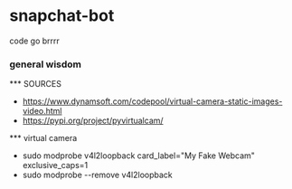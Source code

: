 # snapchat-bot
code go brrrr



### general wisdom

*** SOURCES

- https://www.dynamsoft.com/codepool/virtual-camera-static-images-video.html
- https://pypi.org/project/pyvirtualcam/ 


*** virtual camera

- sudo modprobe v4l2loopback card_label="My Fake Webcam" exclusive_caps=1
- sudo modprobe --remove v4l2loopback

